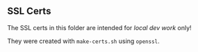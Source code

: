 ## SSL Certs

The SSL certs in this folder are intended for *local dev work* only!

They were created with `make-certs.sh` using `openssl`.
